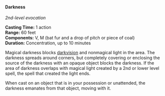 #### Darkness
<!-- TODO Check and tag this spell -->
<!-- markdownlint-disable-next-line no-emphasis-as-heading -->
_2nd-level evocation_

**Casting Time:** 1 action \
**Range:** 60 feet \
**Components:** V, M (bat fur and a drop of pitch or piece of coal) \
**Duration:** Concentration, up to 10 minutes

Magical darkness blocks [darkvision](#Exploration_Environment_darkvision) and nonmagical light in the area.
The darkness spreads around corners, but completely covering or enclosing the source of the darkness with an opaque object blocks the darkness.
If the area of darkness overlaps with magical light created by a 2nd or lower level spell, the spell that created the light ends.

When cast on an object that is in your possession or unattended, the darkness emanates from that object, moving with it.
